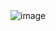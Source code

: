 
ㅤㅤㅤㅤㅤㅤㅤㅤㅤㅤㅤㅤㅤㅤㅤㅤㅤㅤㅤㅤㅤㅤㅤ


![image](https://github.com/user-attachments/assets/bfb42041-bfa8-4430-8327-427204a926be)























